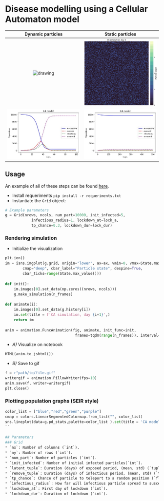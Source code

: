 # Disease modelling using a Cellular Automaton model


Dynamic particles          |  Static particles
:-------------------------:|:-------------------------:
<img src="figures\example_simulation_dynamic_small.gif" alt="drawing" width="400"/>  |  <img src="figures\example_simulation_static_small.gif" alt="drawing" width="400"/>
<img src="figures\tp_0.133_match_peak_I.jpg" alt="drawing" width="400" />  |  <img src="figures\tp_0_500_days.jpg" alt="drawing" width="400"/>


## Usage
An example of all of these steps can be found [here](example_notebook.ipynb).
* Install requeriments `pip install -r requeriments.txt`
* Instantiate the `Grid` object:
```py
# Example parameters
g = Grid(nrows, ncols, num_part=10000, init_infected=5, 
            infectious_radius=1, lockdown_at=lock_a, 
            tp_chance=0.3, lockdown_dur=lock_dur)
```

### Rendering simulation
* Initialize the visualization
```py
plt.ion()  
im = isns.imgplot(g.grid, origin="lower", ax=ax, vmin=0, vmax=State.max_value(), 
        cmap="deep", cbar_label="Particle state", despine=True,
        cbar_ticks=range(State.max_value()))
    
def init():
    im.images[0].set_data(np.zeros((nrows, ncols)))
    g.make_simulation(n_frames)

def animate(i):
    im.images[0].set_data(g.history[i])
    im.set(title = f'CA simulation, day {i+1}',)
    return im

anim = animation.FuncAnimation(fig, animate, init_func=init, 
                                frames=tqdm(range(n_frames)), interval=250)
```
* *A)* Visualize on notebook
```py
HTML(anim.to_jshtml())
```
* *B)*  Save to gif
```py
f = r"path/to/file.gif" 
writergif = animation.PillowWriter(fps=10) 
anim.save(f, writer=writergif)
plt.close()
```

### Plotting population graphs (SEIR style)
```py
color_list = ["blue","red","green","purple"]
cmap = colors.LinearSegmentedColormap.from_list("", color_list)
sns.lineplot(data=g.pd_stats,palette=color_list ).set(title = 'CA model', xlabel = 'Days', ylabel = 'Population')
`` 

## Parameters
### Grid
* `nx`: Number of columns (`int`).
* `ny`: Number of rows (`int`).
* `num_part`: Number of particles (`int`).
* `init_infected`: Number of initial infected particles(`int`).
* `latent_tuple`: Duration (days) of exposed period, (mean, std) (`tuple`: `float`, `float`).
* `remove_tuple`: Duration (days) of infectious period, (mean, std) (`tuple`: `float`, `float`).
* `tp_chance`: Chance of particle to teleport to a random position (`float`).
* `infectious_radius`: How far will infectious particle spread to susceptible particles (`int`).
* `lockdown_at`: First day of lockdown (`int`).
* `lockdown_dur`: Duration of lockdown (`int`).
